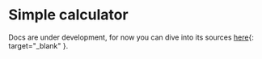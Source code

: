 # Simple calculator


Docs are under development, for now you can dive into its sources [here](https://github.com/AzimMuradov/kpeg/tree/master/examples/simple-calc){: target="_blank" }.